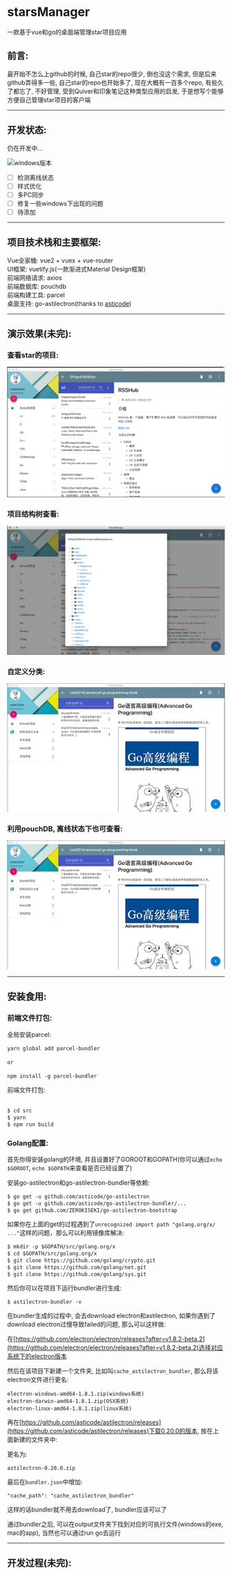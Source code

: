 # starsManager

一款基于vue和go的桌面端管理star项目应用

## 前言:

最开始不怎么上github的时候, 自己star的repo很少, 倒也没这个需求, 但是后来github弄得多一些, 自己star的repo也开始多了, 现在大概有一百多个repo, 有些久了都忘了, 不好管理, 受到Quiver和印象笔记这种类型应用的启发, 于是想写个能够方便自己管理star项目的客户端

---

## 开发状态:

仍在开发中...  

![windows版本](http://p0w4szagp.bkt.clouddn.com/starsManager/yaoming.jpeg?imageView2/1/w/200/h/200/format/jpg/q/75|imageslim)

- [ ] 检测离线状态   
- [ ] 样式优化   
- [ ] 多PC同步   
- [ ] 修复一些windows下出现的问题  
- [ ] 待添加  

---

## 项目技术栈和主要框架:

Vue全家桶: vue2 + vuex + vue-router  
UI框架: vuetify.js(一款渐进式Material Design框架)  
前端网络请求: axios  
前端数据库: pouchdb  
前端构建工具: parcel  
桌面支持: go-astilectron(thanks to [asticode](https://github.com/asticode)) 

--- 

## 演示效果(未完):

### 查看star的项目:

![see_starred_repo.png](./pics/see_starred_repo.png)

### 项目结构树查看:

![see_tree.png](./pics/see_tree.png)

### 自定义分类:

![custom_classification.png](./pics/offline.gif)

### 利用pouchDB, 离线状态下也可查看:

![offline.gif](./pics/offline.gif)

---

## 安装食用:

### 前端文件打包:

全局安装parcel:  

```
yarn global add parcel-bundler

or

npm install -g parcel-bundler

```

前端文件打包:  

```

$ cd src
$ yarn 
$ npm run build

```

### Golang配置:

首先你得安装golang的环境, 并且设置好了GOROOT和GOPATH(你可以通过`echo $GOROOT`, `echo $GOPATH`来查看是否已经设置了)  

安装go-astilectron和go-astilectron-bundler等依赖:  

```
$ go get -u github.com/asticode/go-astilectron
$ go get -u github.com/asticode/go-astilectron-bundler/...
$ go get github.com/ZEROKISEKI/go-astilectron-bootstrap

```

如果你在上面的get的过程遇到了`unrecognized import path "golang.org/x/ ..."`这样的问题，那么可以利用镜像库解决:  

```
$ mkdir -p $GOPATH/src/golang.org/x
$ cd $GOPATH/src/golang.org/x
$ git clone https://github.com/golang/crypto.git
$ git clone https://github.com/golang/net.git
$ git clone https://github.com/golang/sys.git
```

然后你可以在项目下运行bundler进行生成:  

```
$ astilectron-bundler -v
```

在bundler生成的过程中, 会去download electron和astilectron, 如果你遇到了download electron过慢导致failed的问题, 那么可以这样做:  

在[https://github.com/electron/electron/releases?after=v1.8.2-beta.2](https://github.com/electron/electron/releases?after=v1.8.2-beta.2)选择对应系统下的electron版本  

然后在该项目下新建一个文件夹, 比如叫`cache_astilectron_bundler`, 那么将该electron文件进行更名:

```
electron-windows-amd64-1.8.1.zip(windows系统)
electron-darwin-amd64-1.8.1.zip(OSX系统)
electron-linux-amd64-1.8.1.zip(linux系统)
```

再在[https://github.com/asticode/astilectron/releases](https://github.com/asticode/astilectron/releases)下载0.20.0的版本, 放在上面新建的文件夹中:

更名为:

```
astilectron-0.20.0.zip
```

最后在`bundler.json`中增加:

```
"cache_path": "cache_astilectron_bundler"
```

这样的话bundler就不用去download了, bundler应该可以了

通过bundler之后, 可以在output文件夹下找到对应的可执行文件(windows的exe, mac的app), 当然也可以通过run go去运行

---

## 开发过程(未完):






